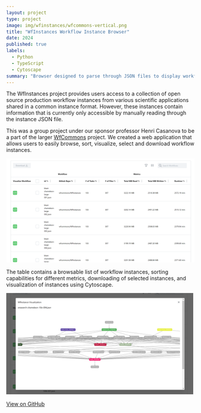 ```yaml
---
layout: project
type: project
image: img/wfinstances/wfcommons-vertical.png
title: "WfInstances Workflow Instance Browser"
date: 2024
published: true
labels:
  - Python
  - TypeScript
  - Cytoscape
summary: "Browser designed to parse through JSON files to display workflow metrics for the WfCommons framework."
---
```


The WfInstances project provides users access to a collection of open source production workflow instances from various scientific applications shared in a common instance format. However, these instances contain information that is currently only accessible by manually reading through the instance JSON file.

This was a group project under our sponsor professor Henri Casanova to be a part of the larger [WfCommons](https://wfcommons.org/) project. We created a web application that allows users to easily browse, sort, visualize, select and download workflow instances.

<img width="700px"
class="mx-auto d-block center-justify"
src="../img/wfinstances/wfinstances_table.png" >

The table contains a browsable list of workflow instances, sorting capabilities for different metrics, downloading of selected instances, and visualization of instances using Cytoscape.

<img width="500px"
class="mx-auto d-block center-justify"
src="../img/wfinstances/wfinstances_vis.png" >

<a href="https://github.com/ICS496WfCommons/wfinstances-browser" class="btn btn-outline-dark">View on GitHub</a>